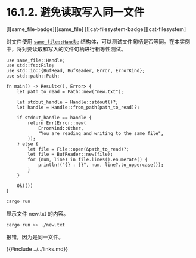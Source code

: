 # 16.1.2. 避免读取写入同一文件

[![same_file-badge]][same_file] [![cat-filesystem-badge]][cat-filesystem]

对文件使用 [`same_file::Handle`] 结构体，可以测试文件句柄是否等同。在本实例中，将对要读取和写入的文件句柄进行相等性测试。

```rust,edition2018,no_run
use same_file::Handle;
use std::fs::File;
use std::io::{BufRead, BufReader, Error, ErrorKind};
use std::path::Path;

fn main() -> Result<(), Error> {
    let path_to_read = Path::new("new.txt");

    let stdout_handle = Handle::stdout()?;
    let handle = Handle::from_path(path_to_read)?;

    if stdout_handle == handle {
        return Err(Error::new(
            ErrorKind::Other,
            "You are reading and writing to the same file",
        ));
    } else {
        let file = File::open(&path_to_read)?;
        let file = BufReader::new(file);
        for (num, line) in file.lines().enumerate() {
            println!("{} : {}", num, line?.to_uppercase());
        }
    }

    Ok(())
}
```

```bash
cargo run
```
显示文件 new.txt 的内容。

```bash
cargo run >> ./new.txt
```
报错，因为是同一文件。

[`same_file::Handle`]: https://docs.rs/same-file/*/same_file/struct.Handle.html

{{#include ../../links.md}}
